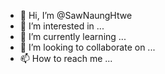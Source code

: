 - 👋 Hi, I’m @SawNaungHtwe
- 👀 I’m interested in ...
- 🌱 I’m currently learning ...
- 💞️ I’m looking to collaborate on ...
- 📫 How to reach me ...

<!---
SawNaungHtwe/SawNaungHtwe is a ✨ special ✨ repository because its `README.md` (this file) appears on your GitHub profile.
You can click the Preview link to take a look at your changes.
--->
